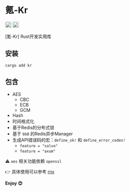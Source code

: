 # 氪-Kr

[<img alt="crates.io" src="https://img.shields.io/crates/v/kr.svg?style=for-the-badge&color=fc8d62&logo=rust" height="20">](https://crates.io/crates/kr)
[<img alt="MIT" src="http://img.shields.io/badge/license-MIT-brightgreen.svg?style=for-the-badge" height="20">](http://opensource.org/licenses/MIT)

[氪-Kr] Rust开发实用库

## 安装

```shell
cargo add kr
```

## 包含

- AES
  - CBC
  - ECB
  - GCM
- Hash
- 时间格式化
- 基于Redis的分布式锁
- 基于 `bb8` 的Redis异步Manager
- 生成API错误码的宏：`define_ok!` 和 `define_error_codes!`
  - `feature = "salvo"`
  - `feature = "axum"`

⚠️ `aes` 相关功能依赖 `openssl`

👉 具体使用可以参考 [rnx](https://crates.io/crates/rnx)

**Enjoy 😊**

